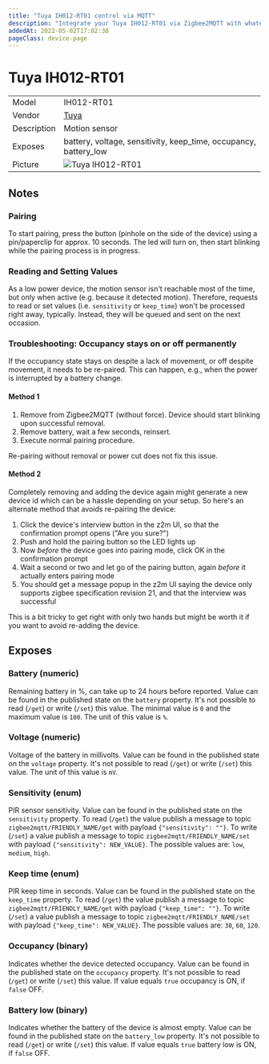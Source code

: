 ```yaml
---
title: "Tuya IH012-RT01 control via MQTT"
description: "Integrate your Tuya IH012-RT01 via Zigbee2MQTT with whatever smart home infrastructure you are using without the vendor's bridge or gateway."
addedAt: 2022-05-02T17:02:38
pageClass: device-page
---
```


<!-- !!!! -->
<!-- ATTENTION: This file is auto-generated through docgen! -->
<!-- You can only edit the "Notes"-Section between the two comment lines "Notes BEGIN" and "Notes END". -->
<!-- Do not use h1 or h2 heading within "## Notes"-Section. -->
<!-- !!!! -->

# Tuya IH012-RT01

|     |     |
|-----|-----|
| Model | IH012-RT01  |
| Vendor  | [Tuya](/supported-devices/#v=Tuya)  |
| Description | Motion sensor |
| Exposes | battery, voltage, sensitivity, keep_time, occupancy, battery_low |
| Picture | ![Tuya IH012-RT01](https://www.zigbee2mqtt.io/images/devices/IH012-RT01.png) |


<!-- Notes BEGIN: You can edit here. Add "## Notes" headline if not already present. -->
## Notes

### Pairing
To start pairing, press the button (pinhole on the side of the device) using a
pin/paperclip for approx. 10 seconds. The led will turn on, then start blinking while the
pairing process is in progress.

### Reading and Setting Values

As a low power device, the motion sensor isn't reachable most of the time, but
only when active (e.g. because it detected motion). Therefore, requests to read
or set values (i.e. `sensitivity` or `keep_time`) won't be processed right away,
typically. Instead, they will be queued and sent on the next occasion.

### Troubleshooting: Occupancy stays on or off permanently
If the occupancy state stays on despite a lack of movement, or off despite movement,
it needs to be re-paired. This can happen, e.g., when the power
is interrupted by a battery change.

#### Method 1

1. Remove from Zigbee2MQTT (without force). Device should start blinking upon successful removal.
2. Remove battery, wait a few seconds, reinsert.
3. Execute normal pairing procedure.

Re-pairing without removal or power cut does not fix this issue.

#### Method 2
Completely removing and adding the device again might generate a new device id which can be a hassle depending on your
setup. So here's an alternate method that avoids re-pairing the device:

1. Click the device's interview button in the z2m UI, so that the confirmation prompt opens ("Are you sure?")
2. Push and hold the pairing button so the LED lights up
3. Now *before* the device goes into pairing mode, click OK in the confirmation prompt
4. Wait a second or two and let go of the pairing button, again *before* it actually enters pairing mode
5. You should get a message popup in the z2m UI saying the device only supports zigbee specification revision 21, and that the interview was successful

This is a bit tricky to get right with only two hands but might be worth it if you want to avoid re-adding the device.
<!-- Notes END: Do not edit below this line -->




## Exposes

### Battery (numeric)
Remaining battery in %, can take up to 24 hours before reported.
Value can be found in the published state on the `battery` property.
It's not possible to read (`/get`) or write (`/set`) this value.
The minimal value is `0` and the maximum value is `100`.
The unit of this value is `%`.

### Voltage (numeric)
Voltage of the battery in millivolts.
Value can be found in the published state on the `voltage` property.
It's not possible to read (`/get`) or write (`/set`) this value.
The unit of this value is `mV`.

### Sensitivity (enum)
PIR sensor sensitivity.
Value can be found in the published state on the `sensitivity` property.
To read (`/get`) the value publish a message to topic `zigbee2mqtt/FRIENDLY_NAME/get` with payload `{"sensitivity": ""}`.
To write (`/set`) a value publish a message to topic `zigbee2mqtt/FRIENDLY_NAME/set` with payload `{"sensitivity": NEW_VALUE}`.
The possible values are: `low`, `medium`, `high`.

### Keep time (enum)
PIR keep time in seconds.
Value can be found in the published state on the `keep_time` property.
To read (`/get`) the value publish a message to topic `zigbee2mqtt/FRIENDLY_NAME/get` with payload `{"keep_time": ""}`.
To write (`/set`) a value publish a message to topic `zigbee2mqtt/FRIENDLY_NAME/set` with payload `{"keep_time": NEW_VALUE}`.
The possible values are: `30`, `60`, `120`.

### Occupancy (binary)
Indicates whether the device detected occupancy.
Value can be found in the published state on the `occupancy` property.
It's not possible to read (`/get`) or write (`/set`) this value.
If value equals `true` occupancy is ON, if `false` OFF.

### Battery low (binary)
Indicates whether the battery of the device is almost empty.
Value can be found in the published state on the `battery_low` property.
It's not possible to read (`/get`) or write (`/set`) this value.
If value equals `true` battery low is ON, if `false` OFF.


